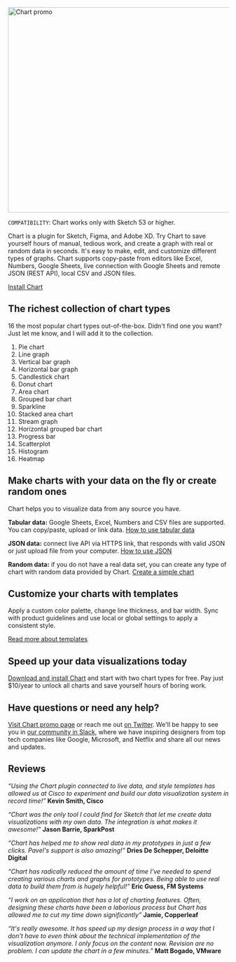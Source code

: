 <img width="1024" height="468" src="https://raw.githubusercontent.com/pavelkuligin/chart/master/images/chart-illustration.png" title="Chart promo">

`COMPATIBILITY`: Chart works only with Sketch 53 or higher.

Chart is a plugin for Sketch, Figma, and Adobe XD. Try Chart to save yourself hours of manual, tedious work, and create a graph with real or random data in seconds. It's easy to make, edit, and customize different types of graphs. Chart supports copy-paste from editors like Excel, Numbers, Google Sheets, live connection with Google Sheets and remote JSON (REST API), local CSV and JSON files.

[Install Chart](https://chartplugin.com/index.html#tryBlock)

## The richest collection of chart types
16 the most popular chart types out-of-the-box. Didn't find one you want? Just let me know, and I will add it to the collection.

1. Pie chart
2. Line graph
3. Vertical bar graph
4. Horizontal bar graph
5. Candlestick chart
6. Donut chart
7. Area chart
8. Grouped bar chart
9. Sparkline
10. Stacked area chart
11. Stream graph
12. Horizontal grouped bar chart
13. Progress bar
14. Scatterplot
15. Histogram
16. Heatmap 

## Make charts with your data on the fly or create random ones
Chart helps you to visualize data from any source you have.

**Tabular data:** Google Sheets, Excel, Numbers and CSV files are supported. You can copy/paste, upload or link data.
[How to use tabular data](https://pavel-kuligin.gitbook.io/chart/tabulated-data)

**JSON data:** connect live API via HTTPS link, that responds with valid JSON or just upload file from your computer.
[How to use JSON](https://pavel-kuligin.gitbook.io/chart/json-data)

**Random data:** if you do not have a real data set, you can create any type of chart with random data provided by Chart.
[Create a simple chart](https://pavel-kuligin.gitbook.io/chart/getting-started)


## Customize your charts with templates
Apply a custom color palette, change line thickness, and bar width. Sync with product guidelines and use local or global settings to apply a consistent style.

[Read more about templates](https://pavel-kuligin.gitbook.io/chart/templates)

## Speed up your data visualizations today
[Download and install Chart](https://chartplugin.com/index.html#tryBlock) and start with two chart types for free. Pay just $10/year to unlock all charts and save yourself hours of boring work.

## Have questions or need any help?
[Visit Chart promo page](https://chartplugin.com/) or reach me out [on Twitter](https://twitter.com/pavelkuligin93). We'll be happy to see you in [our community in Slack](https://join.slack.com/t/chart-plugin/shared_invite/zt-61tsh8gx-C0TBYxSU8ShA~IK_v121dA), where we have inspiring designers from top tech companies like Google, Microsoft, and Netflix and share all our news and updates. 

## Reviews
*“Using the Chart plugin connected to live data, and style templates has allowed us at Cisco to experiment and build our data visualization system in record time!”*
**Kevin Smith, Cisco**

*“Chart was the only tool I could find for Sketch that let me create data visualizations with my own data. The integration is what makes it awesome!”*
**Jason Barrie, SparkPost**

*“Chart has helped me to show real data in my prototypes in just a few clicks. Pavel's support is also amazing!”*
**Dries De Schepper, Deloitte Digital**

*“Chart has radically reduced the amount of time I've needed to spend creating various charts and graphs for prototypes. Being able to use real data to build them from is hugely helpful!”*
**Eric Guess, FM Systems**

*“I work on an application that has a lot of charting features. Often, designing these charts have been a laborious process but Chart has allowed me to cut my time down significantly”*
**Jamie, Copperleaf**

*“It's really awesome. It has speed up my design process in a way that I don't have to even think about the technical implementation of the visualization anymore. I only focus on the content now. Revision are no problem. I can update the chart in a few minutes.”*
**Matt Bogado, VMware**
